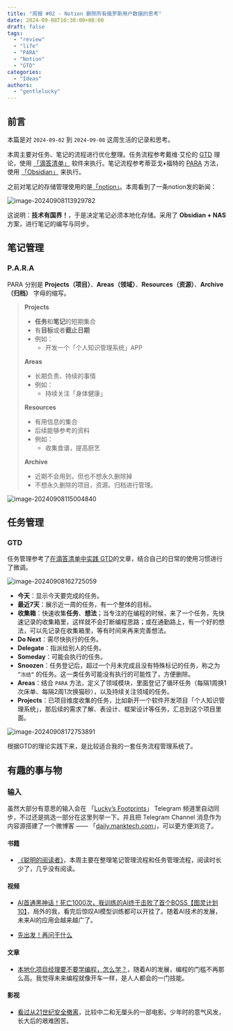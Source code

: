 ```yaml
---
title: "周报 #02 - Notion 删除所有俄罗斯用户数据的思考"
date: 2024-09-08T10:30:00+08:00
draft: false
tags: 
  - "review"
  - "life"
  - "PARA"
  - "Notion"
  - "GTD"
categories: 
  - "Ideas"
authors:
  - "gentlelucky"
---
```


## 前言

本篇是对 `2024-09-02` 到 `2024-09-08` 这周生活的记录和思考。

本周主要对任务、笔记的流程进行优化整理。任务流程参考戴维·艾伦的 [GTD](https://zh.wikipedia.org/wiki/%E5%B0%BD%E7%AE%A1%E5%8E%BB%E5%81%9A) 理论，使用 [「滴答清单」](https://dida365.com/) 软件来执行。笔记流程参考蒂亚戈•福特的 [PARA](https://www.buildingasecondbrain.com/) 方法，使用 [「Obsidian」](https://obsidian.md/) 来执行。

之前对笔记的存储管理使用的是[「notion」](https://www.notion.so/)。本周看到了一条notion发的新闻：

![image-20240908113929782](https://image.gentlelucky.com/83030d0b61521-20240908162228857.png)

这说明：**技术有国界！**，于是决定笔记必须本地化存储。采用了 **Obsidian + NAS** 方案，进行笔记的编写与同步。

## 笔记管理

### P.A.R.A

PARA 分别是 **Projects（项目）**、**Areas（领域）**、**Resources（资源）**、**Archive（归档）** 字母的缩写。

> **Projects**
>
> - **任务**和**笔记**的短期集合
> - 有**目标**或者**截止日期**
> - 例如：
>   - 开发一个「个人知识管理系统」APP
>
> **Areas**
>
> - 长期负责、持续的事情
> - 例如：
>   - 持续关注「身体健康」
>
> **Resources**
>
> - 有用信息的集合
> - 后续能够参考的资料
> - 例如：
>   - 收集食谱，提高厨艺
>
> **Archive**
>
> - 近期不会用到，但也不想永久删除掉
> - 不想永久删除的项目，资源。归档进行管理。

![image-20240908115004840](https://image.gentlelucky.com/d39b639020f51-20240908162235057.png)

## 任务管理

### GTD

任务管理参考了[在滴答清单中实践 GTD](https://help.dida365.com/tasks/a/6427792882765135872/%E5%9C%A8%E6%BB%B4%E7%AD%94%E6%B8%85%E5%8D%95%E4%B8%AD%E5%AE%9E%E8%B7%B5%20GTD)的文章，结合自己的日常的使用习惯进行了微调。

![image-20240908162725059](https://image.gentlelucky.com/image-20240908162725059.png)

- **今天**：显示今天要完成的任务。
- **最近7天**：展示近一周的任务，有一个整体的目标。
- **收集箱**：快速收集**任务**、**想法**；当专注的在编程的时候，来了一个任务，先快速记录的收集箱里，这样就不会打断编程思路；或在通勤路上，有一个好的想法，可以先记录在收集箱里，等有时间来再来完善想法。
- **Do Next**：需尽快执行的任务。
- **Delegate**：指派给别人的任务。
- **Someday**：可能会执行的任务。
- **Snoozen**：任务登记后，超过一个月未完成且没有特殊标记的任务，称之为 `”冻结“` 的任务。这一类任务可能没有执行的可能性了，方便删除。
- **Areas**：结合 `PARA` 方法，定义了领域模块，里面登记了循环任务（每隔1周换1次床单、每隔2周1次换猫砂），以及持续关注领域的任务。
- **Projects**：已项目维度收集的任务，比如新开一个软件开发项目「个人知识管理系统」，那后续的需求了解、表设计、框架设计等任务，汇总到这个项目里面。

![image-20240908172753891](https://image.gentlelucky.com/image-20240908172753891.png)

根据GTD的理论实践下来，是比较适合我的一套任务流程管理系统了。

## 有趣的事与物

### 输入

虽然大部分有意思的输入会在 「[Lucky’s Footprints](https://t.me/lucky_share_01)」 Telegram 频道里自动同步，不过还是挑选一部分在这里列举一下。并且把 Telegram Channel 消息作为内容源搭建了一个微博客 —— 「[daily.manktech.com](https://daily.manktech.com/)」，可以更方便浏览了。

#### 书籍

- [《聪明的阅读者》](https://book.douban.com/subject/36359767/)，本周主要在整理笔记管理流程和任务管理流程，阅读时长少了，几乎没有阅读。

#### 视频

- [AI首通黑神话！死亡1000次，我训练的AI终于击败了首个BOSS【图灵计划10】](https://www.bilibili.com/video/av1656691528)，局外的我，看完后惊叹AI模型训练都可以开挂了。随着AI技术的发展，未来AI的应用会越来越广了。

- [先出发！再问干什么](https://www.bilibili.com/video/av113077513093867)

#### 文章

- [本地化项目经理要不要学编程，怎么学？](https://sspai.com/post/91947)，随着AI的发展，编程的门槛不再那么高。我觉得未来编程就像开车一样，是人人都会的一门技能。

#### 影视

- [看过从21世纪安全撤离](http://movie.douban.com/subject/26816104/)，比较中二和无厘头的一部电影。少年时的意气风发，长大后的艰难困苦。
